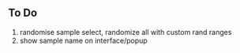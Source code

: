 ## To Do

1. randomise sample select, randomize all with custom rand ranges
2. show sample name on interface/popup
